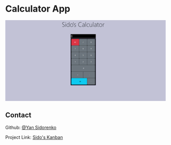# Calculator App
![Example](./example.png)

## Contact

Github: [@Yan Sidorenko](https://github.com/YanSido)

Project Link: [Sido's Kanban](https://github.com/YanSido/kanban-final)